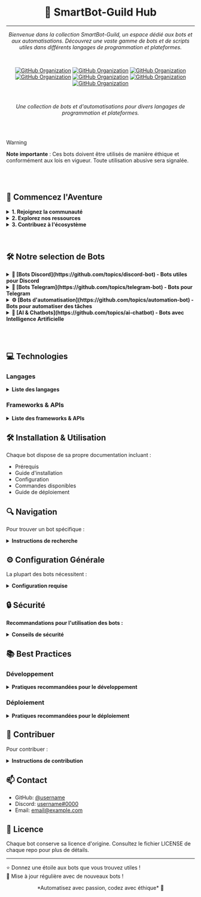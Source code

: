 <div align="center">

# 🤖 SmartBot-Guild Hub
---

*Bienvenue dans la collection SmartBot-Guild, un espace dédié aux bots et aux automatisations. Découvrez une vaste gamme de bots et de scripts utiles dans différents langages de programmation et plateformes.*

<br>

[![GitHub Organization](https://img.shields.io/badge/GitHub-42_Academy-purple?logo=github&logoColor=white)](https://github.com/42-academy/.github/blob/main/profile/README.md)
[![GitHub Organization](https://img.shields.io/badge/GitHub-SmartBot_Guild-181717?logo=github)](https://github.com/SmartBot-Guild)
[![GitHub Organization](https://img.shields.io/badge/GitHub-dev_forks_collection-181717?logo=github)](https://github.com/dev-forks-collection)
[![GitHub Organization](https://img.shields.io/badge/GitHub-42_Projects-181717?logo=github)](https://github.com/404)
[![GitHub Organization](https://img.shields.io/badge/GitHub-42_Career_Hub-181717?logo=github)](https://github.com/42-Career-Hub)
[![GitHub Organization](https://img.shields.io/badge/GitHub-42_Learning-181717?logo=github)](https://github.com/42-Learning)
[![GitHub Organization](https://img.shields.io/badge/GitHub-42_DevTools-181717?logo=github)](https://github.com/42-DevTools)


<br>

*Une collection de bots et d'automatisations pour divers langages de programmation et plateformes.*

</div>
<br><br>

> [!WARNING]  
> **Note importante** : Ces bots doivent être utilisés de manière éthique et conformément aux lois en vigueur. Toute utilisation abusive sera signalée.

<br><br>

## 🌟 Commencez l'Aventure

<details>
<summary><strong>1. Rejoignez la communauté</strong></summary>

[![Discord](https://img.shields.io/badge/Discord-Vers_le_Cursus_et_l'au_delà-5865F2?logo=discord&logoColor=white)](https://discord.gg/5Ezmt87Suv)

</details>

<details>
<summary><strong>2. Explorez nos ressources</strong></summary>

- 📚 Documentation technique
- 🔧 Outils spécialisés
- 📖 Guides pratiques

</details>
<details>
<summary><strong>3. Contribuez à l'écosystème</strong></summary>

- Partagez votre expérience
- Proposez des améliorations
- Enrichissez la communauté

</details>
<br><br>

## 🛠️ Notre selection de Bots

<details>
<summary><strong>🤖 [Bots Discord](https://github.com/topics/discord-bot) - Bots utiles pour Discord</strong></summary>

<details>
<summary><strong>Moderation Bots</strong></summary>
- [Modération automatique](https://github.com/topics/auto-moderation-bot)
- [Gestion de salons](https://github.com/topics/channel-management)
- [Kick & Ban](https://github.com/topics/kick-ban)
</details>

<details>
<summary><strong>Music Bots</strong></summary>
- [Playlists musicales](https://github.com/topics/music-playlist-bot)
- [Commandes de musique](https://github.com/topics/music-bot-commands)
- [Bot de lecture audio](https://github.com/topics/audio-player)
</details>

<details>
<summary><strong>Game Bots</strong></summary>
- [Jeux interactifs](https://github.com/topics/interactive-game-bot)
- [Scores et classements](https://github.com/topics/game-scoreboard)
</details>

</details>

<details>
<summary><strong>📲 [Bots Telegram](https://github.com/topics/telegram-bot) - Bots pour Telegram</strong></summary>

<details>
<summary><strong>Notification Bots</strong></summary>
- [Système d'alertes](https://github.com/topics/alert-system)
- [Alertes en temps réel](https://github.com/topics/real-time-alerts)
</details>

<details>
<summary><strong>Group Management Bots</strong></summary>
- [Gestion des groupes](https://github.com/topics/group-management)
- [Modération de groupe](https://github.com/topics/group-moderation)
</details>

</details>

<details>
<summary><strong>⚙️ [Bots d'automatisation](https://github.com/topics/automation-bot) - Bots pour automatiser des tâches</strong></summary>

<details>
<summary><strong>Scraping Bots</strong></summary>
- [Scraping web](https://github.com/topics/web-scraping)
- [Récupération de données](https://github.com/topics/data-extraction)
</details>

<details>
<summary><strong>Monitoring Bots</strong></summary>
- [Surveillance système](https://github.com/topics/system-monitoring)
- [Alertes d'incidents](https://github.com/topics/incident-monitoring)
</details>

</details>

<details>
<summary><strong>🧠 [AI & Chatbots](https://github.com/topics/ai-chatbot) - Bots avec Intelligence Artificielle</strong></summary>

<details>
<summary><strong>Chatbots</strong></summary>
- [Bots conversationnels](https://github.com/topics/conversational-bots)
- [FAQ automatisées](https://github.com/topics/faq-bot)
</details>

<details>
<summary><strong>AI Bots</strong></summary>
- [Bots IA](https://github.com/topics/ai-assistant)
- [Génération automatique de texte](https://github.com/topics/text-generation)
</details>

</details>

<br><br>

## 💻 Technologies

### Langages
<details>
<summary><strong>Liste des langages</strong></summary>
- [Python](https://www.python.org/)
- [JavaScript/Node.js](https://nodejs.org/)
- [Java](https://www.java.com/)
- [Go](https://golang.org/)
- [PHP](https://www.php.net/)
- [Ruby](https://www.ruby-lang.org/)
</details>

### Frameworks & APIs
<details>
<summary><strong>Liste des frameworks & APIs</strong></summary>
- [Discord.js](https://discord.js.org/)
- [python-telegram-bot](https://github.com/python-telegram-bot/python-telegram-bot)
- [Selenium](https://www.selenium.dev/)
- [Puppeteer](https://pptr.dev/)
- [OpenAI API](https://openai.com/api/)
- [Hugging Face](https://huggingface.co/)
</details>

## 🛠️ Installation & Utilisation

Chaque bot dispose de sa propre documentation incluant :
- Prérequis
- Guide d'installation
- Configuration
- Commandes disponibles
- Guide de déploiement

## 🔍 Navigation

Pour trouver un bot spécifique :
<details>
<summary><strong>Instructions de recherche</strong></summary>
1. Utilisez la [barre de recherche](https://github.com/search)
2. Filtrez par [topics](https://github.com/topics)
3. Explorez par catégorie de fonctionnalités
</details>

## ⚙️ Configuration Générale

La plupart des bots nécessitent :
<details>
<summary><strong>Configuration requise</strong></summary>
- [Tokens/API keys](https://www.google.com/search?q=how+to+get+api+keys)
- Configuration d'environnement
- Base de données (optionnel)
- Hébergement
</details>

## 🔒 Sécurité

**Recommandations pour l'utilisation des bots :**
<details>
<summary><strong>Conseils de sécurité</strong></summary>
- [Stockez les tokens en toute sécurité](https://www.owasp.org/index.php/Secrets_Management)
- Utilisez des [variables d'environnement](https://12factor.net/config)
- Limitez les permissions d'accès
- Surveillez l'utilisation des ressources
</details>

## 📚 Best Practices

### Développement
<details>
<summary><strong>Pratiques recommandées pour le développement</strong></summary>
- [Code modulaire](https://en.wikipedia.org/wiki/Modular_programming)
- [Tests automatisés](https://www.agilealliance.org/glossary/automated-testing/)
- [Gestion des erreurs](https://www.oreilly.com/library/view/clean-code-a/9780136083238/ch04.html)
- [Logging approprié](https://www.digitalocean.com/community/tutorials)
</details>

### Déploiement
<details>
<summary><strong>Pratiques recommandées pour le déploiement</strong></summary>
- [Conteneurisation (Docker)](https://www.docker.com/)
- [CI/CD](https://www.atlassian.com/continuous-delivery)
- [Monitoring](https://www.datadoghq.com/)
- [Backups](https://www.backblaze.com/)
</details>

## 🤝 Contribuer

Pour contribuer :
<details>
<summary><strong>Instructions de contribution</strong></summary>
1. Forkez le repo du bot
2. Créez une branche (`feature/AmazingFeature`)
3. Commitez vos changements
4. Poussez vers la branche
5. Ouvrez une Pull Request
</details>

## 📫 Contact

- GitHub: [@username](https://github.com/username)
- Discord: [username#0000](https://discordapp.com/users/username)
- Email: [email@example.com](mailto:email@example.com)

## 📝 Licence

Chaque bot conserve sa licence d'origine. Consultez le fichier LICENSE de chaque repo pour plus de détails.

---

⭐ Donnez une étoile aux bots que vous trouvez utiles !  
🔄 Mise à jour régulière avec de nouveaux bots !

<div align="center">
*Automatisez avec passion, codez avec éthique* 🤖
</div>
